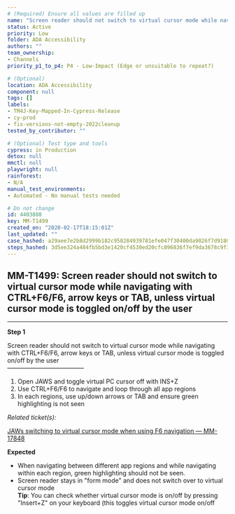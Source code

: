 ```yaml
---
# (Required) Ensure all values are filled up
name: "Screen reader should not switch to virtual cursor mode while navigating with CTRL+F6/F6, arrow keys or TAB, unless virtual cursor mode is toggled on/off by the user"
status: Active
priority: Low
folder: ADA Accessibility
authors: ""
team_ownership: 
- Channels
priority_p1_to_p4: P4 - Low-Impact (Edge or unsuitable to repeat?)

# (Optional)
location: ADA Accessibility
component: null
tags: []
labels: 
- TM4J-Key-Mapped-In-Cypress-Release
- cy-prod
- fix-versions-not-empty-2022cleanup
tested_by_contributor: ""

# (Optional) Test type and tools
cypress: in Production
detox: null
mmctl: null
playwright: null
rainforest: 
- N/A
manual_test_environments:
- Automated - No manual tests needed

# Do not change
id: 4403888
key: MM-T1499
created_on: "2020-02-17T18:15:01Z"
last_updated: ""
case_hashed: a29aee7e2b8d2999b182c958284939781efe047f30400da9026f7d9180e95f3752be9900ee945b44166f397a94614e0f
steps_hashed: 3d5ee324a484fb5bd3e1420cf4530ed20cfc896836f7ef9da3678c9f3f71aea432035f4c5f1c9730ce34711ce33505b5
---
```


<!-- (Auto-generated) Based on frontmatter's "key" and "name" -->

## MM-T1499: Screen reader should not switch to virtual cursor mode while navigating with CTRL+F6/F6, arrow keys or TAB, unless virtual cursor mode is toggled on/off by the user

---

**Step 1**

Screen reader should not switch to virtual cursor mode while navigating with CTRL+F6/F6, arrow keys or TAB, unless virtual cursor mode is toggled on/off by the user\
–––––––––––––––––––––––––

1. Open JAWS and toggle virtual PC cursor off with INS+Z
2. Use CTRL+F6/F6 to navigate and loop through all app regions
3. In each regions, use up/down arrows or TAB and ensure green highlighting is not seen

_Related ticket(s):_

[JAWs switching to virtual cursor mode when using F6 navigation — MM-17848](https://mattermost.atlassian.net/browse/MM-17848)

**Expected**

- When navigating between different app regions and while navigating within each region, green highlighting should not be seen.
- Screen reader stays in "form mode" and does not switch over to virtual cursor mode\
  **Tip**: You can check whether virtual cursor mode is on/off by pressing "Insert+Z" on your keyboard (this toggles virtual cursor mode on/off
